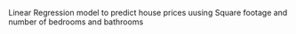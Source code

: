 Linear Regression model to predict house prices uusing Square footage and number of bedrooms and bathrooms
